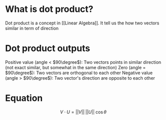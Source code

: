 # What is dot product?
Dot product is a concept in [[Linear Algebra]]. It tell us the how two vectors similar in term of direction

# Dot product outputs
Positive value (angle < $90\degree$): Two vectors points in similar direction (not exact similar, but somewhat in the same direction)
Zero (angle = $90\degree$): Two vectors are orthogonal to each other
Negative value (angle > $90\degree$): Two vector's direction are opposite to each other

# Equation
$$
V \cdot U = ||V|| \; ||U|| \; \cos \theta
$$
